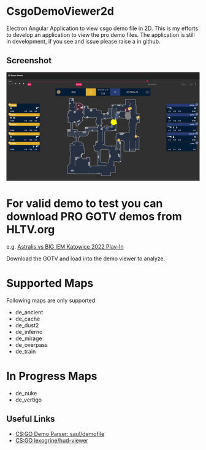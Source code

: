 # CsgoDemoViewer2d

Electron Angular Application to view csgo demo file in 2D.
This is my efforts to develop an application to view the pro demo files.
The application is still in development, if you see and issue please raise
a in github.

## Screenshot
![astralis-vs-big-iem-2022](screenshot.png "Astralis vs BIG in IEM Katowice 2022 Play-In")

# For valid demo to test you can download PRO GOTV demos from HLTV.org
e.g. [Astralis vs BIG IEM Katowice 2022 Play-In](https://www.hltv.org/matches/2354342/astralis-vs-big-iem-katowice-2022-play-in)

Download the GOTV and load into the demo viewer to analyze.

# Supported Maps
Following maps are only supported
- de_ancient
- de_cache
- de_dust2
- de_inferno
- de_mirage
- de_overpass
- de_train

# In Progress Maps
- de_nuke
- de_vertigo


## Useful Links
- [CS:GO Demo Parser: saul/demofile](https://github.com/saul/demofile)
- [CS:GO lexogrine/hud-viewer](https://github.com/lexogrine/hud-viewer)
